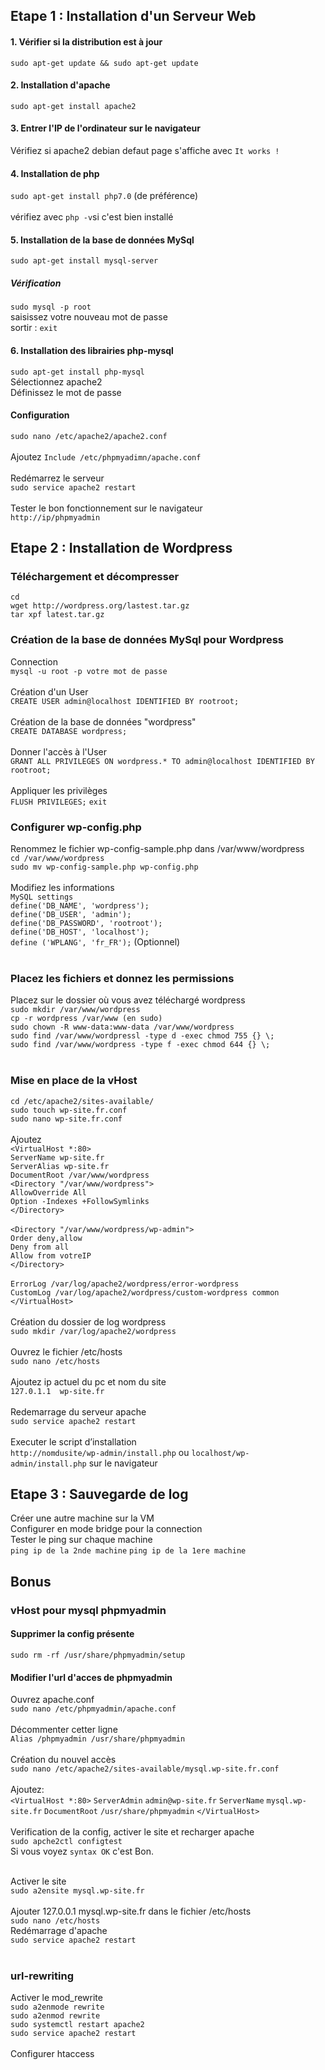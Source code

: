## Etape 1 : Installation d'un Serveur Web

#### 1. Vérifier si la distribution est à jour
`sudo apt-get update && sudo apt-get update`
#### 2. Installation d'apache
`sudo apt-get install apache2`
#### 3. Entrer l'IP de l'ordinateur sur le navigateur
Vérifiez si apache2 debian defaut page s'affiche avec `It works !` 
#### 4. Installation de php
`sudo apt-get install php7.0` (de préférence) <br><br>
vérifiez avec `php -v`si c'est bien installé
#### 5. Installation de la base de données MySql
`sudo apt-get install mysql-server` <br>
##### Vérification <br>
`sudo mysql -p root`<br>
saisissez votre nouveau mot de passe <br>
sortir : `exit`

#### 6. Installation des librairies php-mysql
`sudo apt-get install php-mysql`<br>
Sélectionnez apache2 <br>
Définissez le mot de passe <br>
#### Configuration <br>
`sudo nano /etc/apache2/apache2.conf`<br><br>
Ajoutez `Include /etc/phpmyadimn/apache.conf`<br><br>
Redémarrez le serveur<br> `sudo service apache2 restart`<br><br>
Tester le bon fonctionnement sur le navigateur<br> `http://ip/phpmyadmin`


## Etape 2 : Installation de Wordpress
### Téléchargement et décompresser
`cd`<br>
`wget http://wordpress.org/lastest.tar.gz`<br>
`tar xpf latest.tar.gz`<br>
### Création de la base de données MySql pour Wordpress
Connection <br>`mysql -u root -p votre mot de passe`<br><br>
Création d'un User <br> `CREATE USER admin@localhost IDENTIFIED BY rootroot;`<br><br>
Création de la base de données "wordpress" <br> `CREATE DATABASE wordpress;`<br><br>
Donner l'accès à l'User <br> `GRANT ALL PRIVILEGES ON wordpress.* TO admin@localhost IDENTIFIED BY rootroot;`<br><br>
Appliquer les privilèges <br> `FLUSH PRIVILEGES;` `exit`
### Configurer wp-config.php
Renommez le fichier wp-config-sample.php dans /var/www/wordpress <br>
`cd /var/www/wordpress`<br>
`sudo mv wp-config-sample.php wp-config.php`<br><br>
Modifiez les informations<br>
`MySQL settings`<br>
`define('DB_NAME', 'wordpress');`<br>
`define('DB_USER', 'admin');`    <br>
`define('DB_PASSWORD', 'rootroot');`<br>
`define('DB_HOST', 'localhost');`<br>
`define ('WPLANG', 'fr_FR');` (Optionnel) <br><br>
### Placez les fichiers et donnez les permissions
Placez sur le dossier où vous avez téléchargé wordpress<br>
`sudo mkdir /var/www/wordpress`<br>
`cp -r wordpress /var/www (en sudo)`<br>
`sudo chown -R www-data:www-data /var/www/wordpress`<br>
`sudo find /var/www/wordpressl -type d -exec chmod 755 {} \;`<br>
`sudo find /var/www/wordpress -type f -exec chmod 644 {} \;`<br><br>
### Mise en place de la vHost
`cd /etc/apache2/sites-available/`<br>
`sudo touch wp-site.fr.conf`<br>
`sudo nano wp-site.fr.conf`<br><br>
Ajoutez<br>
`<VirtualHost *:80>`<br>
`ServerName wp-site.fr`<br>
`ServerAlias wp-site.fr`<br>
`DocumentRoot /var/www/wordpress`<br>
`<Directory "/var/www/wordpress">`<br>
`AllowOverride All`<br>
`Option -Indexes +FollowSymlinks`<br>
`</Directory>`<br><br>
`<Directory "/var/www/wordpress/wp-admin">`<br>
`Order deny,allow`<br>
`Deny from all`<br>
`Allow from votreIP`<br>
`</Directory>`<br><br>
`ErrorLog /var/log/apache2/wordpress/error-wordpress`<br>
`CustomLog /var/log/apache2/wordpress/custom-wordpress common`<br>
`</VirtualHost>`<br><br>
Création du dossier de log wordpress<br>
`sudo mkdir /var/log/apache2/wordpress`<br><br>
Ouvrez le fichier /etc/hosts<br>
`sudo nano /etc/hosts`<br><br>
Ajoutez ip actuel du pc et nom du site<br>
`127.0.1.1	wp-site.fr`<br><br>
Redemarrage du serveur apache <br>
`sudo service apache2 restart` <br><br>
Executer le script d’installation<br>
`http://nomdusite/wp-admin/install.php` ou `localhost/wp-admin/install.php` sur le navigateur

## Etape 3 : Sauvegarde de log
Créer une autre machine sur la VM<br>
Configurer en mode bridge pour la connection<br>
Tester le ping sur chaque machine <br>
`ping ip de la 2nde machine`
`ping ip de la 1ere machine`

## Bonus
### vHost pour mysql phpmyadmin <br>
#### Supprimer la config présente 
`sudo rm -rf /usr/share/phpmyadmin/setup`<br>
#### Modifier l'url d'acces de phpmyadmin<br>
Ouvrez apache.conf<br>
`sudo nano /etc/phpmyadmin/apache.conf`<br><br>
Décommenter cetter ligne<br>
`Alias /phpmyadmin /usr/share/phpmyadmin` <br><br>
Création du nouvel accès<br>
`sudo nano /etc/apache2/sites-available/mysql.wp-site.fr.conf`<br><br>
Ajoutez: <br>
`<VirtualHost *:80>`
`ServerAdmin`     `admin@wp-site.fr`
`ServerName`      `mysql.wp-site.fr`
`DocumentRoot`    `/usr/share/phpmyadmin`
`</VirtualHost>`<br><br>
Verification de la config, activer le site et recharger apache<br>
`sudo apche2ctl configtest`<br>
Si vous voyez `syntax OK` c'est Bon.<br><br>

Activer le site<br>
`sudo a2ensite mysql.wp-site.fr`<br><br>
Ajouter 127.0.0.1 mysql.wp-site.fr dans le fichier /etc/hosts<br>
`sudo nano /etc/hosts`<br>
Redémarrage d'apache<br>
`sudo service apache2 restart`<br><Br>

### url-rewriting
Activer le mod_rewrite<br>
`sudo a2enmode rewrite`<br>
`sudo a2enmod rewrite`<br>
`sudo systemctl restart apache2`<br>
`sudo service apache2 restart`<br><br>
Configurer htaccess<br>

